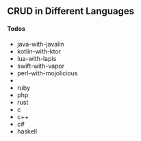 ## CRUD in Different Languages

#### Todos

* java-with-javalin
* kotlin-with-ktor
* lua-with-lapis
* swift-with-vapor
* perl-with-mojolicious
*
* ruby
* php
* rust
* c
* c++
* c#
* haskell
